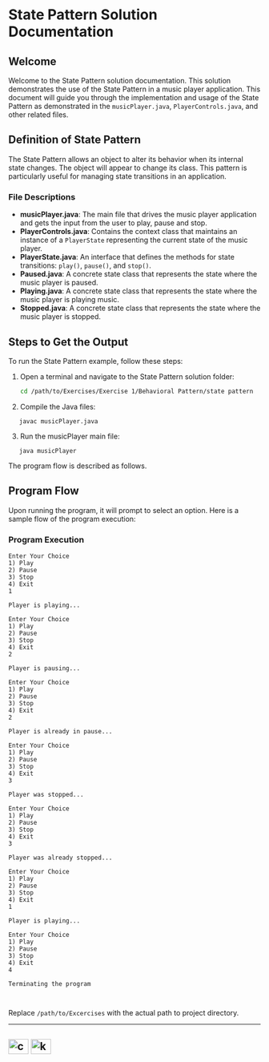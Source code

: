 # State Pattern Solution Documentation

## Welcome
Welcome to the State Pattern solution documentation. This solution demonstrates the use of the State Pattern in a music player application. This document will guide you through the implementation and usage of the State Pattern as demonstrated in the `musicPlayer.java`, `PlayerControls.java`, and other related files.

## Definition of State Pattern
The State Pattern allows an object to alter its behavior when its internal state changes. The object will appear to change its class. This pattern is particularly useful for managing state transitions in an application.

### File Descriptions
- **musicPlayer.java**: The main file that drives the music player application and gets the input from the user to play, pause and stop.
- **PlayerControls.java**: Contains the context class that maintains an instance of a `PlayerState` representing the current state of the music player.
- **PlayerState.java**: An interface that defines the methods for state transitions: `play()`, `pause()`, and `stop()`.
- **Paused.java**: A concrete state class that represents the state where the music player is paused.
- **Playing.java**: A concrete state class that represents the state where the music player is playing music.
- **Stopped.java**: A concrete state class that represents the state where the music player is stopped.

## Steps to Get the Output
To run the State Pattern example, follow these steps:

1. Open a terminal and navigate to the State Pattern solution folder:
   ```bash
   cd /path/to/Exercises/Exercise 1/Behavioral Pattern/state pattern
    ```

2. Compile the Java files:

```shell
   javac musicPlayer.java
```

3. Run the musicPlayer main file:

```shell
   java musicPlayer
```

The program flow is described as follows.

## Program Flow
Upon running the program, it will prompt to select an option. Here is a sample flow of the program execution:

### Program Execution


```shell
Enter Your Choice
1) Play
2) Pause
3) Stop
4) Exit
1

Player is playing...

Enter Your Choice
1) Play
2) Pause
3) Stop
4) Exit
2

Player is pausing...

Enter Your Choice
1) Play
2) Pause
3) Stop
4) Exit
2

Player is already in pause...

Enter Your Choice
1) Play
2) Pause
3) Stop
4) Exit
3

Player was stopped...

Enter Your Choice
1) Play
2) Pause
3) Stop
4) Exit
3

Player was already stopped...

Enter Your Choice
1) Play
2) Pause
3) Stop
4) Exit
1

Player is playing...

Enter Your Choice
1) Play
2) Pause
3) Stop
4) Exit
4

Terminating the program



```

Replace `/path/to/Excercises` with the actual path to project directory.


---
<a href="https://www.linkedin.com/in/thejashari/" target="blank"><img align="center" src="https://raw.githubusercontent.com/rahuldkjain/github-profile-readme-generator/master/src/images/icons/Social/linked-in-alt.svg" alt="cyberspartan" height="30" width="40" /></a>
<a href="https://instagram.com/nuthejashari" target="blank"><img align="center" src="https://raw.githubusercontent.com/rahuldkjain/github-profile-readme-generator/master/src/images/icons/Social/instagram.svg" alt="karthithehacker" height="30" width="40" /></a>
---

